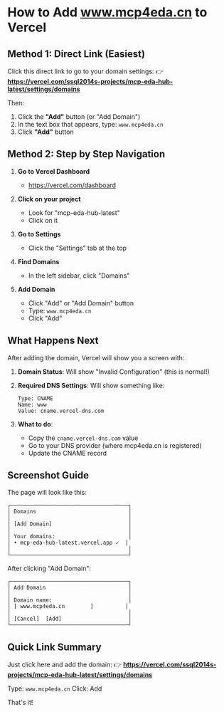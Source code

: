 # How to Add www.mcp4eda.cn to Vercel

## Method 1: Direct Link (Easiest)

Click this direct link to go to your domain settings:
👉 **https://vercel.com/ssql2014s-projects/mcp-eda-hub-latest/settings/domains**

Then:
1. Click the **"Add"** button (or "Add Domain")
2. In the text box that appears, type: `www.mcp4eda.cn`
3. Click **"Add"** button

## Method 2: Step by Step Navigation

1. **Go to Vercel Dashboard**
   - https://vercel.com/dashboard

2. **Click on your project**
   - Look for "mcp-eda-hub-latest"
   - Click on it

3. **Go to Settings**
   - Click the "Settings" tab at the top

4. **Find Domains**
   - In the left sidebar, click "Domains"

5. **Add Domain**
   - Click "Add" or "Add Domain" button
   - Type: `www.mcp4eda.cn`
   - Click "Add"

## What Happens Next

After adding the domain, Vercel will show you a screen with:

1. **Domain Status**: Will show "Invalid Configuration" (this is normal!)
2. **Required DNS Settings**: Will show something like:
   ```
   Type: CNAME
   Name: www
   Value: cname.vercel-dns.com
   ```

3. **What to do**: 
   - Copy the `cname.vercel-dns.com` value
   - Go to your DNS provider (where mcp4eda.cn is registered)
   - Update the CNAME record

## Screenshot Guide

The page will look like this:

```
┌─────────────────────────────────────┐
│ Domains                             │
│                                     │
│ [Add Domain]                        │
│                                     │
│ Your domains:                       │
│ • mcp-eda-hub-latest.vercel.app ✓  │
│                                     │
└─────────────────────────────────────┘
```

After clicking "Add Domain":

```
┌─────────────────────────────────────┐
│ Add Domain                          │
│                                     │
│ Domain name:                        │
│ [ www.mcp4eda.cn        ]          │
│                                     │
│ [Cancel]  [Add]                     │
└─────────────────────────────────────┘
```

## Quick Link Summary

Just click here and add the domain:
👉 **https://vercel.com/ssql2014s-projects/mcp-eda-hub-latest/settings/domains**

Type: `www.mcp4eda.cn`
Click: Add

That's it!